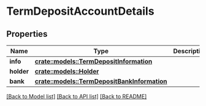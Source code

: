 # TermDepositAccountDetails

## Properties

Name | Type | Description | Notes
------------ | ------------- | ------------- | -------------
**info** | [**crate::models::TermDepositInformation**](TermDepositInformation.md) |  | 
**holder** | [**crate::models::Holder**](Holder.md) |  | 
**bank** | [**crate::models::TermDepositBankInformation**](TermDepositBankInformation.md) |  | 

[[Back to Model list]](../README.md#documentation-for-models) [[Back to API list]](../README.md#documentation-for-api-endpoints) [[Back to README]](../README.md)


